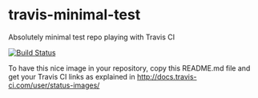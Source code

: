 # travis-minimal-test
Absolutely minimal test repo playing with Travis CI

[![Build
Status](https://travis-ci.org/dmitriz/travis-minimal-test.svg?branch=master)](https://travis-ci.org/dmitriz/travis-minimal-test)

To have this nice image in your repository, copy this README.md file and get your Travis CI links as explained in http://docs.travis-ci.com/user/status-images/
